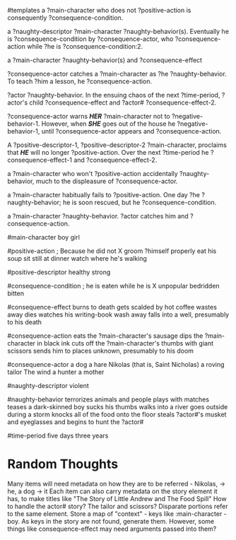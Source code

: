 #templates
a ?main-character who does not ?positive-action is consequently ?consequence-condition.

a ?naughty-descriptor ?main-character ?naughty-behavior(s). Eventually he is ?consequence-condition by ?consequence-actor, who ?consequence-action while ?he is ?consequence-condition:2.

a ?main-character ?naughty-behavior(s) and ?consequence-effect

?consequence-actor catches a ?main-character as ?he ?naughty-behavior. To teach ?him a lesson, he ?consequence-action.

?actor ?naughty-behavior. In the ensuing chaos of the next ?time-period, ?actor's child ?consequence-effect and ?actor# ?consequence-effect-2.

?consequence-actor warns ***HER*** ?main-character not to ?negative-behavior-1. However, when ***SHE*** goes out of the house he ?negative-behavior-1, until ?consequence-actor appears and ?consequence-action.

A ?positive-descriptor-1, ?positive-descriptor-2 ?main-character, proclaims that ***HE*** will no longer ?positive-action. Over the next ?time-period he ?consequence-effect-1 and ?consequence-effect-2.

a ?main-character who won't ?positive-action accidentally ?naughty-behavior, much to the displeasure of ?consequence-actor.

a ?main-character habitually fails to ?positive-action. One day ?he ?naughty-behavior; he is soon rescued, but he ?consequence-condition.

a ?main-character ?naughty-behavior. ?actor catches him and ?consequence-action.

#main-character
boy
girl

#positive-action ; Because he did not X
groom ?himself properly
eat his soup
sit still at dinner
watch where he's walking

#positive-descriptor
healthy
strong

#consequence-condition ; he is eaten while he is X
unpopular
bedridden
bitten

#consequence-effect
burns to death
gets scalded by hot coffee
wastes away
dies
watches his writing-book wash away
falls into a well, presumably to his death

#consequence-action
eats the ?main-character's sausage
dips the ?main-character in black ink
cuts off the ?main-character's thumbs with giant scissors
sends him to places unknown, presumably to his doom

#consequence-actor
a dog
a hare
Nikolas (that is, Saint Nicholas)
a roving tailor
The wind
a hunter
a mother

#naughty-descriptor
violent

#naughty-behavior
terrorizes animals and people
plays with matches
teases a dark-skinned boy
sucks his thumbs
walks into a river
goes outside during a storm
knocks all of the food onto the floor
steals ?actor#'s musket and eyeglasses and begins to hunt the ?actor#

#time-period
five days
three years

# Random Thoughts
Many items will need metadata on how they are to be referred - Nikolas, -> he, a dog -> it
Each item can also carry metadata on the story element it has, to make titles like "The Story of Little Andrew and The Food Spill"
How to handle the actor# story? The tailor and scissors? Disparate portions refer to the same element.
Store a map of "context" - keys like :main-character - boy. As keys in the story are not found, generate them. However, some things like consequence-effect may need arguments passed into them?
